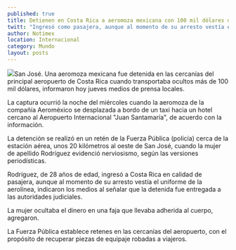 ```yaml
---
published: true
title: Detienen en Costa Rica a aeromoza mexicana con 100 mil dólares ocultos
twitt: "Ingresó como pasajera, aunque al momento de su arresto vestía el uniforme de Aeroméxico. El dinero lo llevaba en faja adherida al cuerpo"
author: Notimex
location: Internacional
category: Mundo
layout: posts
---
```


![](http://i.imgur.com/Gae8EcKm.jpg)San José. Una aeromoza mexicana fue detenida en las cercanías del principal aeropuerto de Costa Rica cuando transportaba ocultos más de 100 mil dólares, informaron hoy jueves medios de prensa locales.

La captura ocurrió la noche del miércoles cuando la aeromoza de la compañía Aeroméxico se desplazada a bordo de un taxi hacia un hotel cercano al Aeropuerto Internacional "Juan Santamaría", de acuerdo con la información.

La detención se realizó en un retén de la Fuerza Pública (policía) cerca de la estación aérea, unos 20 kilómetros al oeste de San José, cuando la mujer de apellido Rodríguez evidenció nerviosismo, según las versiones periodísticas.

Rodríguez, de 28 años de edad, ingresó a Costa Rica en calidad de pasajera, aunque al momento de su arresto vestía el uniforme de la aerolínea, indicaron los medios al señalar que la detenida fue entregada a las autoridades judiciales.

La mujer ocultaba el dinero en una faja que llevaba adherida al cuerpo, agregaron.

La Fuerza Pública establece retenes en las cercanías del aeropuerto, con el propósito de recuperar piezas de equipaje robadas a viajeros.
